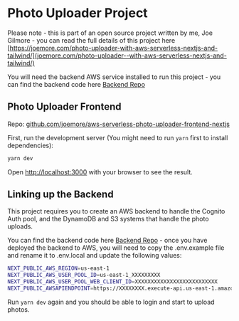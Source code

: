 # Photo Uploader Project

Please note - this is part of an open source project written by me, Joe Gilmore - you can read the full details of this project here
[https://joemore.com/photo-uploader-with-aws-serverless-nextjs-and-tailwind/](joemore.com/photo-uploader--with-aws-serverless-nextjs-and-tailwind/)

You will need the backend AWS service installed to run this project - you can find the backend code here
[Backend Repo](https://github.com/joemore/aws-serverless-photo-uploader)

## Photo Uploader Frontend

Repo: [github.com/joemore/aws-serverless-photo-uploader-frontend-nextjs](https://github.com/joemore/aws-serverless-photo-uploader-frontend-nextjs)

First, run the development server (You might need to run `yarn` first to install dependencies):

```bash
yarn dev
```

Open [http://localhost:3000](http://localhost:3000) with your browser to see the result.

## Linking up the Backend

This project requires you to create an AWS backend to handle the Cognito Auth pool, and the DynamoDB and S3 systems that handle the photo uploads.

You can find the backend code here [Backend Repo](https://github.com/joemore/aws-serverless-photo-uploader) - once you have deployed the backend to AWS, you will need to copy the .env.example file and rename it to .env.local and
update the following values:

```bash
NEXT_PUBLIC_AWS_REGION=us-east-1
NEXT_PUBLIC_AWS_USER_POOL_ID=us-east-1_XXXXXXXXX
NEXT_PUBLIC_AWS_USER_POOL_WEB_CLIENT_ID=XXXXXXXXXXXXXXXXXXXXXXXXXX
NEXT_PUBLIC_AWSAPIENDPOINT=https://XXXXXXXX.execute-api.us-east-1.amazonaws.com/dev
```

Run `yarn dev` again and you should be able to login and start to upload photos.
